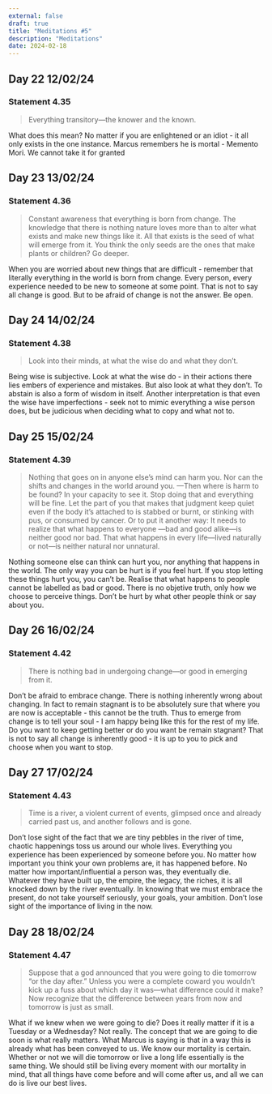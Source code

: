 ```yaml
---
external: false
draft: true
title: "Meditations #5"
description: "Meditations"
date: 2024-02-18
---
```

## Day 22 12/02/24

### Statement 4.35

>Everything transitory—the knower and the known. 

What does this mean? No matter if you are enlightened or an idiot - it all only exists in the one instance. Marcus remembers he is mortal - Memento Mori. We cannot take it for granted

## Day 23 13/02/24

### Statement 4.36

>Constant awareness that everything is born from change. The knowledge that there is nothing nature loves more than to alter what exists and make new things like it. All that exists is the seed of what will emerge from it. You think the only seeds are the ones that make plants or children? Go deeper. 

When you are worried about new things that are difficult - remember that literally everything in the world is born from change. Every person, every experience needed to be new to someone at some point. That is not to say all change is good. But to be afraid of change is not the answer. Be open.

## Day 24 14/02/24

### Statement 4.38

>Look into their minds, at what the wise do and what they don’t. 

Being wise is subjective. Look at what the wise do - in their actions there lies embers of experience and mistakes. But also look at what they don’t. To abstain is also a form of wisdom in itself. Another interpretation is that even the wise have imperfections - seek not to mimic everything a wise person does, but be judicious when deciding what to copy and what not to. 

## Day 25 15/02/24

### Statement 4.39
>Nothing that goes on in anyone else’s mind can harm you. Nor can the shifts and changes in the world around you. 
—Then where is harm to be found? 
In your capacity to see it. Stop doing that and everything will be fine. Let the part of you that makes that judgment keep quiet even if the body it’s attached to is stabbed or burnt, or stinking with pus, or consumed by cancer. Or to put it another way: It needs to realize that what happens to everyone —bad and good alike—is neither good nor bad. That what happens in every life—lived naturally or not—is neither natural nor unnatural. 

Nothing someone else can think can hurt you, nor anything that happens in the world. The only way you can be hurt is if you feel hurt. If you stop letting these things hurt you, you can’t be. Realise that what happens to people cannot be labelled as bad or good. There is no objetive truth, only how we choose to perceive things. Don’t be hurt by what other people think or say about you. 

## Day 26 16/02/24

### Statement 4.42

>There is nothing bad in undergoing change—or good in emerging from it. 

Don’t be afraid to embrace change. There is nothing inherently wrong about changing. In fact to remain stagnant is to be absolutely sure that where you are now is acceptable - this cannot be the truth. Thus to emerge from change is to tell your soul - I am happy being like this for the rest of my life. Do you want to keep getting better or do you want be remain stagnant? That is not to say all change is inherently good - it is up to you to pick and choose when you want to stop. 

## Day 27 17/02/24
### Statement 4.43
>Time is a river, a violent current of events, glimpsed once and already carried past us, and another follows and is gone. 

Don’t lose sight of the fact that we are tiny pebbles in the river of time, chaotic happenings toss us around our whole lives. Everything you experience has been experienced by someone before you. No matter how important you think your own problems are, it has happened before. No matter how important/influential a person was, they eventually die. Whatever they have built up, the empire, the legacy, the riches, it is all knocked down by the river eventually. In knowing that we must embrace the present, do not take yourself seriously, your goals, your ambition. Don’t lose sight of the importance of living in the now.

## Day 28 18/02/24
### Statement 4.47
>Suppose that a god announced that you were going to die tomorrow “or the day after.” Unless you were a complete coward you wouldn’t kick up a fuss about which day it was—what difference could it make? Now recognize that the difference between years from now and tomorrow is just as small. 

What if we knew when we were going to die? Does it really matter if it is a Tuesday or a Wednesday? Not really. The concept that we are going to die soon is what really matters. What Marcus is saying is that in a way this is already what has been conveyed to us. We know our mortality is certain. Whether or not we will die tomorrow or live a long life essentially is the same thing. We should still be living every moment with our mortality in mind, that all things have come before and will come after us, and all we can do is live our best lives.

